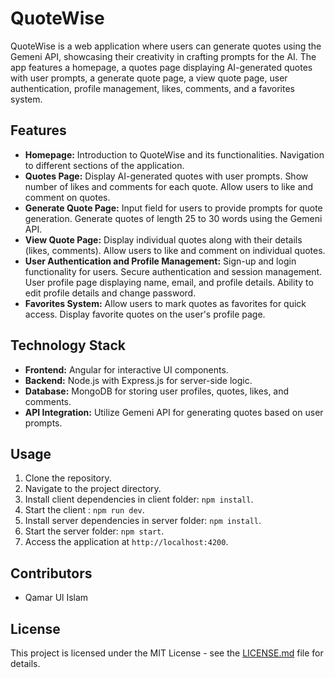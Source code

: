 # QuoteWise

QuoteWise is a web application where users can generate quotes using the Gemeni API, showcasing their creativity in crafting prompts for the AI. The app features a homepage, a quotes page displaying AI-generated quotes with user prompts, a generate quote page, a view quote page, user authentication, profile management, likes, comments, and a favorites system.

## Features

- **Homepage:** Introduction to QuoteWise and its functionalities. Navigation to different sections of the application.
- **Quotes Page:** Display AI-generated quotes with user prompts. Show number of likes and comments for each quote. Allow users to like and comment on quotes.
- **Generate Quote Page:** Input field for users to provide prompts for quote generation. Generate quotes of length 25 to 30 words using the Gemeni API.
- **View Quote Page:** Display individual quotes along with their details (likes, comments). Allow users to like and comment on individual quotes.
- **User Authentication and Profile Management:** Sign-up and login functionality for users. Secure authentication and session management. User profile page displaying name, email, and profile details. Ability to edit profile details and change password.
- **Favorites System:** Allow users to mark quotes as favorites for quick access. Display favorite quotes on the user's profile page.

## Technology Stack

- **Frontend:** Angular for interactive UI components.
- **Backend:** Node.js with Express.js for server-side logic.
- **Database:** MongoDB for storing user profiles, quotes, likes, and comments.
- **API Integration:** Utilize Gemeni API for generating quotes based on user prompts.

## Usage

1. Clone the repository.
2. Navigate to the project directory.
3. Install client dependencies in client folder: `npm install`.
4. Start the client : `npm run dev`.
5. Install server dependencies in server folder: `npm install`.
6. Start the server folder: `npm start`.
7. Access the application at `http://localhost:4200`.

## Contributors

- Qamar Ul Islam

## License

This project is licensed under the MIT License - see the [LICENSE.md](LICENSE.md) file for details.
